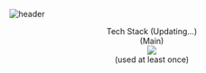 ![header](https://capsule-render.vercel.app/api?type=Waving&color=auto&height=250&section=header&text=HUNGTAE's%20GitHub&fontSize=70&animation=scaleIn)



<div align='center'>
Tech Stack (Updating...)<br>
(Main)<br>
 <img src="https://img.shields.io/badge/JavaScript-F7DF1E?style=flat-square&logo=JavaScript&logoColor=white"/>

 <br>
(used at least once)
</div>
